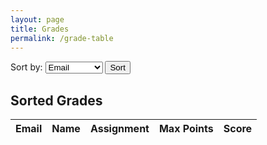```yaml
---
layout: page
title: Grades
permalink: /grade-table
---
```


<label for="sortProperty">Sort by:</label>
<select id="sortProperty">
    <option value="email">Email</option>
    <option value="name">Name</option>
    <option value="assignment">Assignment</option>
    <option value="maxPoints">Max Points</option>
    <option value="score">Score</option>
</select>
<button onclick="sortGrades()">Sort</button>

<h2>Sorted Grades</h2>
<table id="gradesTable">
    <thead>
        <tr>
            <th>Email</th>
            <th>Name</th>
            <th>Assignment</th>
            <th>Max Points</th>
            <th>Score</th>
        </tr>
    </thead>
    <tbody></tbody>
</table>

<script src="{{ site.baseurl }}/assets/js/grades.js"></script>